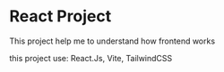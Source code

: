 # React Project

This project help me to understand how frontend works

this project use: React.Js, Vite, TailwindCSS
